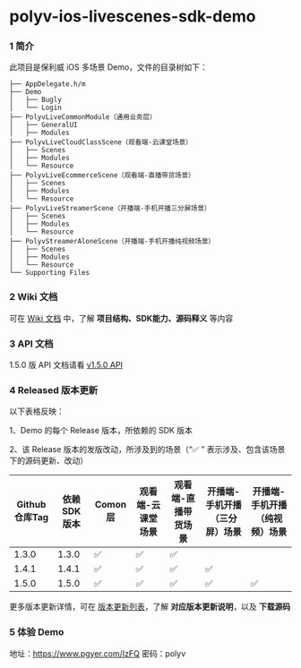 # polyv-ios-livescenes-sdk-demo
### 1 简介
此项目是保利威 iOS 多场景 Demo，文件的目录树如下：

```
├── AppDelegate.h/m
├── Demo
│   ├── Bugly
│   └── Login
├── PolyvLiveCommonModule（通用业务层）
│   ├── GeneralUI
│   ├── Modules
├── PolyvLiveCloudClassScene（观看端-云课堂场景）
│   ├── Scenes
│   ├── Modules
│   └── Resource
├── PolyvLiveEcommerceScene（观看端-直播带货场景）
│   ├── Scenes
│   ├── Modules
│   └── Resource
├── PolyvLiveStreamerScene（开播端-手机开播三分屏场景）
│   ├── Scenes
│   ├── Modules
│   └── Resource
├── PolyvStreamerAloneScene（开播端-手机开播纯视频场景）
│   ├── Scenes
│   ├── Modules
│   └── Resource
└── Supporting Files
```






### 2 Wiki 文档
可在 [Wiki 文档](https://github.com/polyv/polyv-ios-livescenes-sdk-demo/wiki) 中，了解 **项目结构、SDK能力、源码释义** 等内容






### 3 API 文档

1.5.0 版 API 文档请看 [v1.5.0 API](http://repo.polyv.net/ios/documents/PLVLiveScenesSDK/1.5.0-20210623/index.html)






### 4 Released 版本更新
以下表格反映：

1、Demo 的每个 Release 版本，所依赖的 SDK 版本

2、该 Release 版本的发版改动，所涉及到的场景（“✅ ” 表示涉及、包含该场景下的源码更新、改动）

| Github仓库Tag | 依赖SDK版本 | Comon层 | 观看端-云课堂场景 | 观看端-直播带货场景 | 开播端-手机开播（三分屏）场景 |开播端-手机开播（纯视频）场景 |
| ------------- | ----------- | ------- | ---------- | ------------ | ---------------------- |---------------------- |
| 1.3.0         | 1.3.0       | ✅       | ✅          | ✅            |                        |                      |
| 1.4.1         | 1.4.1       | ✅       | ✅          | ✅            | ✅                      |                      |
| 1.5.0         | 1.5.0       | ✅       | ✅          | ✅            | ✅                      |✅                      |

更多版本更新详情，可在 [版本更新列表](https://github.com/polyv/polyv-ios-livescenes-sdk-demo/releases)，了解 **对应版本更新说明**，以及 **下载源码**






### 5 体验 Demo
地址：https://www.pgyer.com/IzFQ 
密码：polyv
